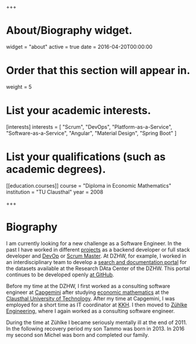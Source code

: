 +++
# About/Biography widget.
widget = "about"
active = true
date = 2016-04-20T00:00:00

# Order that this section will appear in.
weight = 5

# List your academic interests.
[interests]
interests = [
    "Scrum",
    "DevOps",
    "Platform-as-a-Service",
    "Software-as-a-Service",
    "Angular",
    "Material Design",
    "Spring Boot"
]

# List your qualifications (such as academic degrees).
[[education.courses]]
  course = "Diploma in Economic Mathematics"
  institution = "TU Clausthal"
  year = 2008

+++

# Biography

I am currently looking for a new challenge as a Software Engineer. In the past I have worked in different [projects](#projects) as a backend developer or full stack developer and [DevOp](https://en.wikipedia.org/wiki/DevOps) or [Scrum Master](https://www.scrumguides.org/scrum-guide.html#team-sm). At DZHW, for example, I worked in an interdisciplinary team to develop a [search and documentation portal](https://metadata.fdz.dzhw.eu) for the datasets available at the Research DAta Center of the DZHW. This portal continues to be developed openly [at GitHub](https://github.com/dzhw/metadatamanagement).

Before my time at the DZHW, I first worked as a consulting software engineer at [Capgemini](https://www.capgemini.com/?georedirect_none=true) after studying [economic mathematics](https://en.wikipedia.org/wiki/Mathematical_economics) at the [Clausthal University of Technology](https://www.tu-clausthal.de/en/info/). After my time at Capgemini, I was employed for a short time as IT coordinator at [KKH](https://www.kkh.de/other-languages/willkommen-bei-der-kkh-englisch). I then moved to [Zühlke Engineering](https://www.zuehlke.com/de/en/), where I again worked as a consulting software engineer.

During the time at Zühlke I became seriously mentally ill at the end of 2011. In the following recovery period my son Tammo was born in 2013. In 2016 my second son Michel was born and completed our family.
